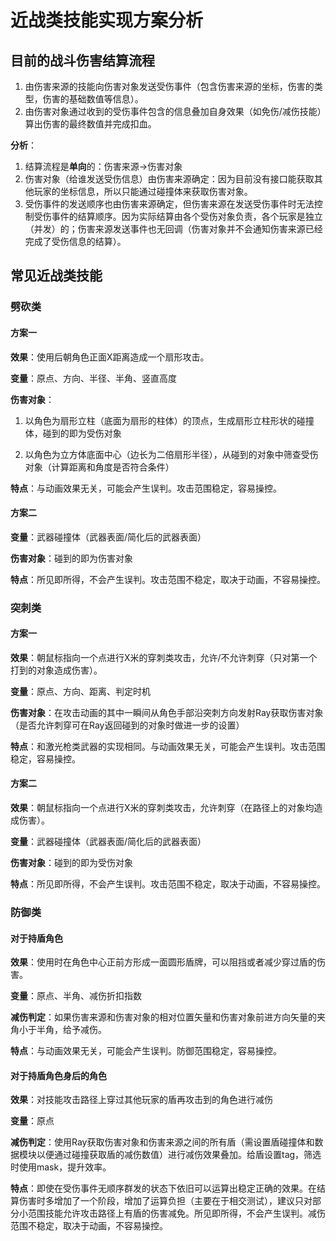 # 近战类技能实现方案分析

## 目前的战斗伤害结算流程
1. 由伤害来源的技能向伤害对象发送受伤事件（包含伤害来源的坐标，伤害的类型，伤害的基础数值等信息）。
2. 由伤害对象通过收到的受伤事件包含的信息叠加自身效果（如免伤/减伤技能）算出伤害的最终数值并完成扣血。

**分析**：

1. 结算流程是**单向**的：伤害来源->伤害对象
2. 伤害对象（给谁发送受伤信息）由伤害来源确定：因为目前没有接口能获取其他玩家的坐标信息，所以只能通过碰撞体来获取伤害对象。
3. 受伤事件的发送顺序也由伤害来源确定，但伤害来源在发送受伤事件时无法控制受伤事件的结算顺序。因为实际结算由各个受伤对象负责，各个玩家是独立（并发）的；伤害来源发送事件也无回调（伤害对象并不会通知伤害来源已经完成了受伤信息的结算）。

## 常见近战类技能

### 劈砍类
#### 方案一
**效果**：使用后朝角色正面X距离造成一个扇形攻击。

**变量**：原点、方向、半径、半角、竖直高度

**伤害对象**：
1. 以角色为扇形立柱（底面为扇形的柱体）的顶点，生成扇形立柱形状的碰撞体，碰到的即为受伤对象

2. 以角色为立方体底面中心（边长为二倍扇形半径），从碰到的对象中筛查受伤对象（计算距离和角度是否符合条件）

**特点**：与动画效果无关，可能会产生误判。攻击范围稳定，容易操控。

#### 方案二

**变量**：武器碰撞体（武器表面/简化后的武器表面）

**伤害对象**：碰到的即为伤害对象

**特点**：所见即所得，不会产生误判。攻击范围不稳定，取决于动画，不容易操控。

### 突刺类
#### 方案一
**效果**：朝鼠标指向一个点进行X米的穿刺类攻击，允许/不允许刺穿（只对第一个打到的对象造成伤害）。

**变量**：原点、方向、距离、判定时机

**伤害对象**：在攻击动画的其中一瞬间从角色手部沿突刺方向发射Ray获取伤害对象（是否允许刺穿可在Ray返回碰到的对象时做进一步的设置）

**特点**：和激光枪类武器的实现相同。与动画效果无关，可能会产生误判。攻击范围稳定，容易操控。

#### 方案二

**效果**：朝鼠标指向一个点进行X米的穿刺类攻击，允许刺穿（在路径上的对象均造成伤害）。

**变量**：武器碰撞体（武器表面/简化后的武器表面）

**伤害对象**：碰到的即为受伤对象

**特点**：所见即所得，不会产生误判。攻击范围不稳定，取决于动画，不容易操控。

### 防御类
#### 对于持盾角色
**效果**：使用时在角色中心正前方形成一面圆形盾牌，可以阻挡或者减少穿过盾的伤害。

**变量**：原点、半角、减伤折扣指数

**减伤判定**：如果伤害来源和伤害对象的相对位置矢量和伤害对象前进方向矢量的夹角小于半角，给予减伤。

**特点**：与动画效果无关，可能会产生误判。防御范围稳定，容易操控。

#### 对于持盾角色身后的角色

**效果**：对技能攻击路径上穿过其他玩家的盾再攻击到的角色进行减伤

**变量**：原点

**减伤判定**：使用Ray获取伤害对象和伤害来源之间的所有盾（需设置盾碰撞体和数据模块以便通过碰撞获取盾的减伤数值）进行减伤效果叠加。给盾设置tag，筛选时使用mask，提升效率。

**特点**：即使在受伤事件无顺序群发的状态下依旧可以运算出稳定正确的效果。在结算伤害时多增加了一个阶段，增加了运算负担（主要在于相交测试），建议只对部分小范围技能允许攻击路径上有盾的伤害减免。所见即所得，不会产生误判。减伤范围不稳定，取决于动画，不容易操控。
